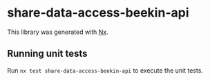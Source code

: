 # share-data-access-beekin-api

This library was generated with [Nx](https://nx.dev).

## Running unit tests

Run `nx test share-data-access-beekin-api` to execute the unit tests.
